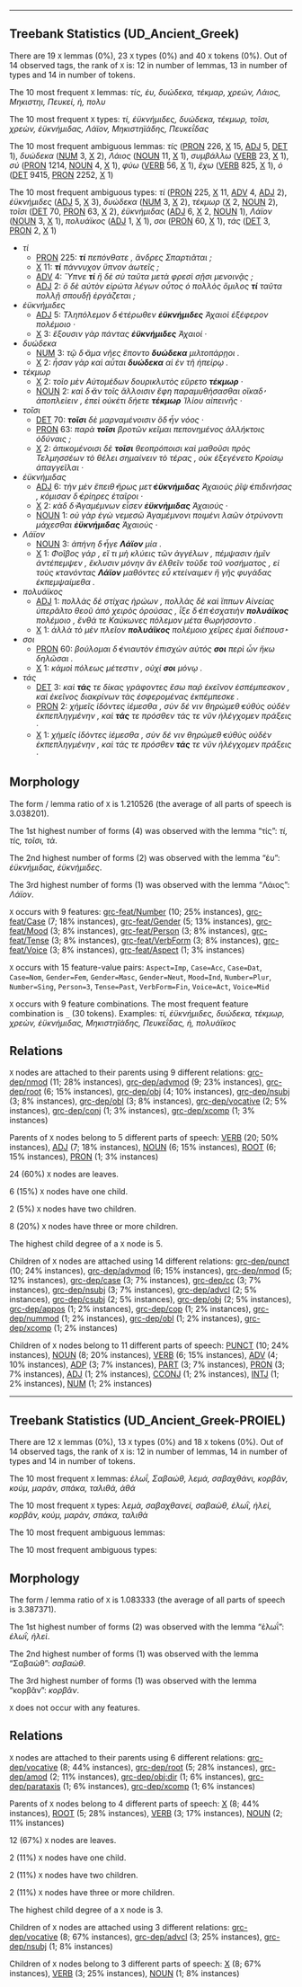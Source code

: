 

--------------------------------------------------------------------------------

## Treebank Statistics (UD_Ancient_Greek)

There are 19 `X` lemmas (0%), 23 `X` types (0%) and 40 `X` tokens (0%).
Out of 14 observed tags, the rank of `X` is: 12 in number of lemmas, 13 in number of types and 14 in number of tokens.

The 10 most frequent `X` lemmas: <em>τίς, ἐυ, δυώδεκα, τέκμαρ, χρεών, Λάιος, Μηκιστηι, Πευκεί, ἠ, πολυ</em>

The 10 most frequent `X` types:  <em>τί, ἐϋκνήμιδες, δυώδεκα, τέκμωρ, τοῖσι, χρεὼν, ἐϋκνήμιδας, Λάϊον, Μηκιστηϊάδης, Πευκεΐδας</em>

The 10 most frequent ambiguous lemmas: <em>τίς</em> ([PRON]() 226, [X]() 15, [ADJ]() 5, [DET]() 1), <em>δυώδεκα</em> ([NUM]() 3, [X]() 2), <em>Λάιος</em> ([NOUN]() 11, [X]() 1), <em>συμβάλλω</em> ([VERB]() 23, [X]() 1), <em>σύ</em> ([PRON]() 1214, [NOUN]() 4, [X]() 1), <em>φύω</em> ([VERB]() 56, [X]() 1), <em>ἔχω</em> ([VERB]() 825, [X]() 1), <em>ὁ</em> ([DET]() 9415, [PRON]() 2252, [X]() 1)

The 10 most frequent ambiguous types:  <em>τί</em> ([PRON]() 225, [X]() 11, [ADV]() 4, [ADJ]() 2), <em>ἐϋκνήμιδες</em> ([ADJ]() 5, [X]() 3), <em>δυώδεκα</em> ([NUM]() 3, [X]() 2), <em>τέκμωρ</em> ([X]() 2, [NOUN]() 2), <em>τοῖσι</em> ([DET]() 70, [PRON]() 63, [X]() 2), <em>ἐϋκνήμιδας</em> ([ADJ]() 6, [X]() 2, [NOUN]() 1), <em>Λάϊον</em> ([NOUN]() 3, [X]() 1), <em>πολυάϊκος</em> ([ADJ]() 1, [X]() 1), <em>σοι</em> ([PRON]() 60, [X]() 1), <em>τάς</em> ([DET]() 3, [PRON]() 2, [X]() 1)


* <em>τί</em>
  * [PRON]() 225: <em><b>τί</b> πεπόνθατε , ἄνδρες Σπαρτιᾶται ;</em>
  * [X]() 11: <em><b>τί</b> πάννυχον ὕπνον ἀωτεῖς ;</em>
  * [ADV]() 4: <em>Ὕπνε <b>τί</b> ἢ δὲ σὺ ταῦτα μετὰ φρεσὶ σῇσι μενοινᾷς ;</em>
  * [ADJ]() 2: <em>ὃ δὲ αὐτὸν εἰρώτα λέγων οὗτος ὁ πολλὸς ὅμιλος <b>τί</b> ταῦτα πολλῇ σπουδῇ ἐργάζεται ;</em>
* <em>ἐϋκνήμιδες</em>
  * [ADJ]() 5: <em>Τληπόλεμον δ̓ ἑτέρωθεν <b>ἐϋκνήμιδες</b> Ἀχαιοὶ ἐξέφερον πολέμοιο ·</em>
  * [X]() 3: <em>ἕξουσιν γὰρ πάντας <b>ἐϋκνήμιδες</b> Ἀχαιοί ·</em>
* <em>δυώδεκα</em>
  * [NUM]() 3: <em>τῷ δ̓ ἅμα νῆες ἕποντο <b>δυώδεκα</b> μιλτοπάρῃοι .</em>
  * [X]() 2: <em>ἦσαν γὰρ καὶ αὗται <b>δυώδεκα</b> αἱ ἐν τῆ ἠπείρῳ .</em>
* <em>τέκμωρ</em>
  * [X]() 2: <em>τοῖο μὲν Αὐτομέδων δουρικλυτὸς εὕρετο <b>τέκμωρ</b> ·</em>
  * [NOUN]() 2: <em>καὶ δ̓ ἂν τοῖς ἄλλοισιν ἔφη παραμυθήσασθαι οἴκαδ̓ ἀποπλείειν , ἐπεὶ οὐκέτι δήετε <b>τέκμωρ</b> Ἰλίου αἰπεινῆς ·</em>
* <em>τοῖσι</em>
  * [DET]() 70: <em><b>τοῖσι</b> δὲ μαρναμένοισιν ὅδ̓ ἦν νόος ·</em>
  * [PRON]() 63: <em>παρὰ <b>τοῖσι</b> βροτῶν κεῖμαι πεπονημένος ἀλλήκτοις ὀδύναις ;</em>
  * [X]() 2: <em>ἀπικομένοισι δὲ <b>τοῖσι</b> θεοπρόποισι καὶ μαθοῦσι πρὸς Τελμησσέων τὸ θέλει σημαίνειν τὸ τέρας , οὐκ ἐξεγένετο Κροίσῳ ἀπαγγεῖλαι ·</em>
* <em>ἐϋκνήμιδας</em>
  * [ADJ]() 6: <em>τὴν μὲν ἔπειθ̓ ἥρως μετ̓ <b>ἐϋκνήμιδας</b> Ἀχαιοὺς ῥῖψ̓ ἐπιδινήσας , κόμισαν δ̓ ἐρίηρες ἑταῖροι ·</em>
  * [X]() 2: <em>κὰδ δ̓ Ἀγαμέμνων εἷσεν <b>ἐϋκνήμιδας</b> Ἀχαιούς ·</em>
  * [NOUN]() 1: <em>οὐ γὰρ ἐγὼ νεμεσῶ Ἀγαμέμνονι ποιμένι λαῶν ὀτρύνοντι μάχεσθαι <b>ἐϋκνήμιδας</b> Ἀχαιούς ·</em>
* <em>Λάϊον</em>
  * [NOUN]() 3: <em>ἀπήνη δ̓ ἦγε <b>Λάϊον</b> μία .</em>
  * [X]() 1: <em>Φοῖβος γάρ , εἴ τι μὴ κλύεις τῶν ἀγγέλων , πέμψασιν ἡμῖν ἀντέπεμψεν , ἔκλυσιν μόνην ἂν ἐλθεῖν τοῦδε τοῦ νοσήματος , εἰ τοὺς κτανόντας <b>Λάϊον</b> μαθόντες εὖ κτείναιμεν ἢ γῆς φυγάδας ἐκπεμψαίμεθα .</em>
* <em>πολυάϊκος</em>
  * [ADJ]() 1: <em>πολλὰς δὲ στίχας ἡρώων , πολλὰς δὲ καὶ ἵππων Αἰνείας ὑπερᾶλτο θεοῦ ἀπὸ χειρὸς ὀρούσας , ἷξε δ̓ ἐπ̓ ἐσχατιὴν <b>πολυάϊκος</b> πολέμοιο , ἔνθά τε Καύκωνες πόλεμον μέτα θωρήσσοντο .</em>
  * [X]() 1: <em>ἀλλὰ τὸ μὲν πλεῖον <b>πολυάϊκος</b> πολέμοιο χεῖρες ἐμαὶ διέπουσ̓ ·</em>
* <em>σοι</em>
  * [PRON]() 60: <em>βούλομαι δ̓ ἐνιαυτὸν ἐπισχὼν αὐτός <b>σοι</b> περὶ ὧν ἥκω δηλῶσαι .</em>
  * [X]() 1: <em>κἀμοὶ πόλεως μέτεστιν , οὐχί <b>σοι</b> μόνῳ .</em>
* <em>τάς</em>
  * [DET]() 3: <em>καὶ <b>τάς</b> τε δίκας γράφοντες ἔσω παῤ ἐκεῖνον ἐσπέμπεσκον , καὶ ἐκεῖνος διακρίνων τὰς ἐσφερομένας ἐκπέμπεσκε .</em>
  * [PRON]() 2: <em>χἠμεῖς ἰδόντες ἱέμεσθα , σὺν δέ νιν θηρώμεθ̓ εὐθὺς οὐδὲν ἐκπεπληγμένην , καὶ <b>τάς</b> τε πρόσθεν τάς τε νῦν ἠλέγχομεν πράξεις ·</em>
  * [X]() 1: <em>χἠμεῖς ἰδόντες ἱέμεσθα , σὺν δέ νιν θηρώμεθ̓ εὐθὺς οὐδὲν ἐκπεπληγμένην , καὶ τάς τε πρόσθεν <b>τάς</b> τε νῦν ἠλέγχομεν πράξεις ·</em>

## Morphology

The form / lemma ratio of `X` is 1.210526 (the average of all parts of speech is 3.038201).

The 1st highest number of forms (4) was observed with the lemma “τίς”: <em>τί, τίς, τοῖσι, τὰ</em>.

The 2nd highest number of forms (2) was observed with the lemma “ἐυ”: <em>ἐϋκνήμιδας, ἐϋκνήμιδες</em>.

The 3rd highest number of forms (1) was observed with the lemma “Λάιος”: <em>Λάϊον</em>.

`X` occurs with 9 features: [grc-feat/Number]() (10; 25% instances), [grc-feat/Case]() (7; 18% instances), [grc-feat/Gender]() (5; 13% instances), [grc-feat/Mood]() (3; 8% instances), [grc-feat/Person]() (3; 8% instances), [grc-feat/Tense]() (3; 8% instances), [grc-feat/VerbForm]() (3; 8% instances), [grc-feat/Voice]() (3; 8% instances), [grc-feat/Aspect]() (1; 3% instances)

`X` occurs with 15 feature-value pairs: `Aspect=Imp`, `Case=Acc`, `Case=Dat`, `Case=Nom`, `Gender=Fem`, `Gender=Masc`, `Gender=Neut`, `Mood=Ind`, `Number=Plur`, `Number=Sing`, `Person=3`, `Tense=Past`, `VerbForm=Fin`, `Voice=Act`, `Voice=Mid`

`X` occurs with 9 feature combinations.
The most frequent feature combination is `_` (30 tokens).
Examples: <em>τί, ἐϋκνήμιδες, δυώδεκα, τέκμωρ, χρεὼν, ἐϋκνήμιδας, Μηκιστηϊάδης, Πευκεΐδας, ἠ, πολυάϊκος</em>


## Relations

`X` nodes are attached to their parents using 9 different relations: [grc-dep/nmod]() (11; 28% instances), [grc-dep/advmod]() (9; 23% instances), [grc-dep/root]() (6; 15% instances), [grc-dep/obj]() (4; 10% instances), [grc-dep/nsubj]() (3; 8% instances), [grc-dep/obl]() (3; 8% instances), [grc-dep/vocative]() (2; 5% instances), [grc-dep/conj]() (1; 3% instances), [grc-dep/xcomp]() (1; 3% instances)

Parents of `X` nodes belong to 5 different parts of speech: [VERB]() (20; 50% instances), [ADJ]() (7; 18% instances), [NOUN]() (6; 15% instances), [ROOT]() (6; 15% instances), [PRON]() (1; 3% instances)

24 (60%) `X` nodes are leaves.

6 (15%) `X` nodes have one child.

2 (5%) `X` nodes have two children.

8 (20%) `X` nodes have three or more children.

The highest child degree of a `X` node is 5.

Children of `X` nodes are attached using 14 different relations: [grc-dep/punct]() (10; 24% instances), [grc-dep/advmod]() (6; 15% instances), [grc-dep/nmod]() (5; 12% instances), [grc-dep/case]() (3; 7% instances), [grc-dep/cc]() (3; 7% instances), [grc-dep/nsubj]() (3; 7% instances), [grc-dep/advcl]() (2; 5% instances), [grc-dep/csubj]() (2; 5% instances), [grc-dep/obj]() (2; 5% instances), [grc-dep/appos]() (1; 2% instances), [grc-dep/cop]() (1; 2% instances), [grc-dep/nummod]() (1; 2% instances), [grc-dep/obl]() (1; 2% instances), [grc-dep/xcomp]() (1; 2% instances)

Children of `X` nodes belong to 11 different parts of speech: [PUNCT]() (10; 24% instances), [NOUN]() (8; 20% instances), [VERB]() (6; 15% instances), [ADV]() (4; 10% instances), [ADP]() (3; 7% instances), [PART]() (3; 7% instances), [PRON]() (3; 7% instances), [ADJ]() (1; 2% instances), [CCONJ]() (1; 2% instances), [INTJ]() (1; 2% instances), [NUM]() (1; 2% instances)



--------------------------------------------------------------------------------

## Treebank Statistics (UD_Ancient_Greek-PROIEL)

There are 12 `X` lemmas (0%), 13 `X` types (0%) and 18 `X` tokens (0%).
Out of 14 observed tags, the rank of `X` is: 12 in number of lemmas, 14 in number of types and 14 in number of tokens.

The 10 most frequent `X` lemmas: <em>ἑλωΐ, Σαβαώθ, λεμά, σαβαχθάνι, κορβᾶν, κούμ, μαρὰν, σπάκα, ταλιθά, ἀθά</em>

The 10 most frequent `X` types:  <em>λεμὰ, σαβαχθανεί, σαβαὼθ, ἑλωῒ, ἡλεὶ, κορβᾶν, κούμ, μαρὰν, σπάκα, ταλιθὰ</em>

The 10 most frequent ambiguous lemmas: 

The 10 most frequent ambiguous types:  



## Morphology

The form / lemma ratio of `X` is 1.083333 (the average of all parts of speech is 3.387371).

The 1st highest number of forms (2) was observed with the lemma “ἑλωΐ”: <em>ἑλωῒ, ἡλεὶ</em>.

The 2nd highest number of forms (1) was observed with the lemma “Σαβαώθ”: <em>σαβαὼθ</em>.

The 3rd highest number of forms (1) was observed with the lemma “κορβᾶν”: <em>κορβᾶν</em>.

`X` does not occur with any features.


## Relations

`X` nodes are attached to their parents using 6 different relations: [grc-dep/vocative]() (8; 44% instances), [grc-dep/root]() (5; 28% instances), [grc-dep/amod]() (2; 11% instances), [grc-dep/obj:dir]() (1; 6% instances), [grc-dep/parataxis]() (1; 6% instances), [grc-dep/xcomp]() (1; 6% instances)

Parents of `X` nodes belong to 4 different parts of speech: [X]() (8; 44% instances), [ROOT]() (5; 28% instances), [VERB]() (3; 17% instances), [NOUN]() (2; 11% instances)

12 (67%) `X` nodes are leaves.

2 (11%) `X` nodes have one child.

2 (11%) `X` nodes have two children.

2 (11%) `X` nodes have three or more children.

The highest child degree of a `X` node is 3.

Children of `X` nodes are attached using 3 different relations: [grc-dep/vocative]() (8; 67% instances), [grc-dep/advcl]() (3; 25% instances), [grc-dep/nsubj]() (1; 8% instances)

Children of `X` nodes belong to 3 different parts of speech: [X]() (8; 67% instances), [VERB]() (3; 25% instances), [NOUN]() (1; 8% instances)

